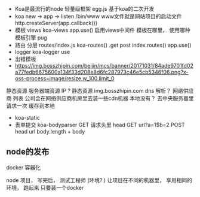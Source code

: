 - Koa是最流行的node 轻量级框架 
  egg.js 基于koa的二次开发
- koa  new   -> app -> listen
  /bin/www
  www文件就是网站项目的启动文件
  http.createServer(app.callback())
- 模板
  views
  koa-views
  app.use() 启用views中间件
  模板在哪里， 使用哪种模板引擎 pug
- 路由 分层
  routes/index.js
  koa-routes()
  .get post 
  index.routes()
  app.use()
- logger
  koa-logger  use 
- 出错模板
- https://img.bosszhipin.com/beijin/mcs/banner/20171031/84ade9701fd02a77fedb6675600a134f33d208e8d6fc287973c46e5cb5346f06.png?x-oss-process=image/resize,w_100,limit_0

静态资源 服务器端资源
IP  ?
静态资源 img.bosszhipin.com
dns 解析？ 网络供应商  列表 
公司会在网络供应商机房里去装一些cdn机器  本地没有？  去中央服务器里请求一次  缓存到本地
- koa-static
- 表单提交
  koa-bodyparser
  GET  请求头里  head GET url?a=1$b=2
  POST  head  url body.length + body

## node的发布 
  docker 容器化

 node 项目， 写完后， 测试工程师  (环境? )
 让项目在不同的机器里， 享用相同的环境， 跑起来  只要装一个docker
 